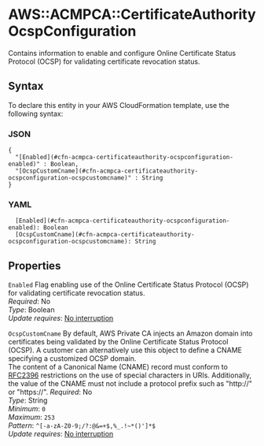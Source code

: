 # AWS::ACMPCA::CertificateAuthority OcspConfiguration<a name="aws-properties-acmpca-certificateauthority-ocspconfiguration"></a>

Contains information to enable and configure Online Certificate Status Protocol \(OCSP\) for validating certificate revocation status\.

## Syntax<a name="aws-properties-acmpca-certificateauthority-ocspconfiguration-syntax"></a>

To declare this entity in your AWS CloudFormation template, use the following syntax:

### JSON<a name="aws-properties-acmpca-certificateauthority-ocspconfiguration-syntax.json"></a>

```
{
  "[Enabled](#cfn-acmpca-certificateauthority-ocspconfiguration-enabled)" : Boolean,
  "[OcspCustomCname](#cfn-acmpca-certificateauthority-ocspconfiguration-ocspcustomcname)" : String
}
```

### YAML<a name="aws-properties-acmpca-certificateauthority-ocspconfiguration-syntax.yaml"></a>

```
  [Enabled](#cfn-acmpca-certificateauthority-ocspconfiguration-enabled): Boolean
  [OcspCustomCname](#cfn-acmpca-certificateauthority-ocspconfiguration-ocspcustomcname): String
```

## Properties<a name="aws-properties-acmpca-certificateauthority-ocspconfiguration-properties"></a>

`Enabled` <a name="cfn-acmpca-certificateauthority-ocspconfiguration-enabled"></a>
Flag enabling use of the Online Certificate Status Protocol \(OCSP\) for validating certificate revocation status\.  
_Required_: No  
_Type_: Boolean  
_Update requires_: [No interruption](https://docs.aws.amazon.com/AWSCloudFormation/latest/UserGuide/using-cfn-updating-stacks-update-behaviors.html#update-no-interrupt)

`OcspCustomCname` <a name="cfn-acmpca-certificateauthority-ocspconfiguration-ocspcustomcname"></a>
By default, AWS Private CA injects an Amazon domain into certificates being validated by the Online Certificate Status Protocol \(OCSP\)\. A customer can alternatively use this object to define a CNAME specifying a customized OCSP domain\.  
The content of a Canonical Name \(CNAME\) record must conform to [RFC2396](https://www.ietf.org/rfc/rfc2396.txt) restrictions on the use of special characters in URIs\. Additionally, the value of the CNAME must not include a protocol prefix such as "http://" or "https://"\.
_Required_: No  
_Type_: String  
_Minimum_: `0`  
_Maximum_: `253`  
_Pattern_: `^[-a-zA-Z0-9;/?:@&=+$,%_.!~*()']*$`  
_Update requires_: [No interruption](https://docs.aws.amazon.com/AWSCloudFormation/latest/UserGuide/using-cfn-updating-stacks-update-behaviors.html#update-no-interrupt)
